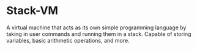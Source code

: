 # Stack-VM
A virtual machine that acts as its own simple programming language by taking in user commands and running them in a stack. Capable of storing variables, basic arithmetic operations, and more.
